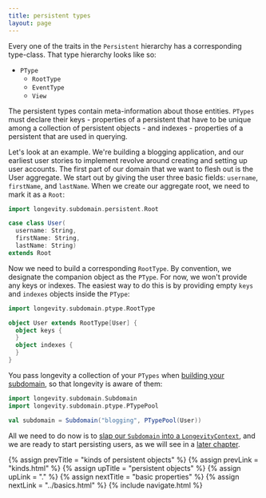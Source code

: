 ```yaml
---
title: persistent types
layout: page
---
```


Every one of the traits in the `Persistent` hierarchy has a
corresponding type-class. That type hierarchy looks like so:

- `PType`
  - `RootType`
  - `EventType`
  - `View`

The persistent types contain meta-information about those
entities. `PTypes` must declare their keys - properties of a
persistent that have to be unique among a collection of persistent
objects - and indexes - properties of a persistent that are used in
querying.

Let's look at an example. We're building a blogging application, and
our earliest user stories to implement revolve around creating and
setting up user accounts. The first part of our domain that we want to
flesh out is the User aggregate. We start out by giving the user three
basic fields: `username`, `firstName`, and `lastName`. When we create
our aggregate root, we need to mark it as a `Root`:

```scala
import longevity.subdomain.persistent.Root

case class User(
  username: String,
  firstName: String,
  lastName: String)
extends Root
```

Now we need to build a corresponding `RootType`. By convention, we
designate the companion object as the `PType`. For now, we won't
provide any keys or indexes. The easiest way to do this is by
providing empty `keys` and `indexes` objects inside the `PType`:

```scala
import longevity.subdomain.ptype.RootType

object User extends RootType[User] {
  object keys {
  }
  object indexes {
  }
}
```

You pass longevity a collection of your `PTypes` when [building your
subdomain](../subdomain), so that longevity is aware of them:

```scala
import longevity.subdomain.Subdomain
import longevity.subdomain.ptype.PTypePool

val subdomain = Subdomain("blogging", PTypePool(User))
```

All we need to do now is to [slap our `Subdomain` into a
`LongevityContext`](../context), and we are ready to start persisting
users, as we will see in a [later chapter](../repo).

{% assign prevTitle = "kinds of persistent objects" %}
{% assign prevLink = "kinds.html" %}
{% assign upTitle = "persistent objects" %}
{% assign upLink = "." %}
{% assign nextTitle = "basic properties" %}
{% assign nextLink = "../basics.html" %}
{% include navigate.html %}
